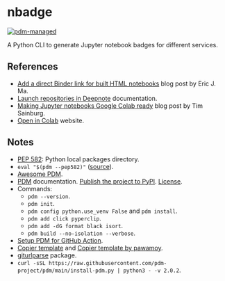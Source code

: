 # nbadge

[![pdm-managed](https://img.shields.io/badge/pdm-managed-blueviolet)](https://pdm.fming.dev)

A Python CLI to generate Jupyter notebook badges for different services.

## References

- [Add a direct Binder link for built HTML notebooks](https://ericmjl.github.io/blog/2020/9/12/add-a-direct-binder-link-for-built-html-notebooks/) blog post by Eric J. Ma.
- [Launch repositories in Deepnote](https://docs.deepnote.com/collaboration/launch-repositories-in-deepnote) documentation.
- [Making Jupyter notebooks Google Colab ready](https://timsainburg.com/google%20colab.html) blog post by Tim Sainburg.
- [Open in Colab](https://openincolab.com/) website.

## Notes

- [PEP 582](https://peps.python.org/pep-0582/): Python local packages directory.
- `eval "$(pdm --pep582)"` ([source](https://pdm.fming.dev/#for-mac-and-linux-users)).
- [Awesome PDM](https://github.com/pdm-project/awesome-pdm).
- [PDM](https://pdm.fming.dev/latest/) documentation. [Publish the project to PyPI](https://pdm.fming.dev/latest/usage/project/#publish-the-project-to-pypi). [License](https://peps.python.org/pep-0621/#license).
- Commands:
  - `pdm --version`.
  - `pdm init`.
  - `pdm config python.use_venv False` and `pdm install`.
  - `pdm add click pyperclip`.
  - `pdm add -dG format black isort`.
  - `pdm build --no-isolation --verbose`.
- [Setup PDM for GitHub Action](https://github.com/marketplace/actions/setup-pdm).
- [Copier template](https://github.com/pdm-project/copier-pdm) and [Copier template by pawamoy](https://github.com/pawamoy/copier-pdm).
- [giturlparse](https://github.com/nephila/giturlparse) package.
- `curl -sSL https://raw.githubusercontent.com/pdm-project/pdm/main/install-pdm.py | python3 - -v 2.0.2`.
